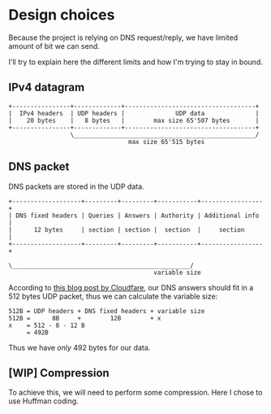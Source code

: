 # Design choices

Because the project is relying on DNS request/reply, we have limited amount of bit we can send.

I'll try to explain here the different limits and how I'm trying to stay in bound.

## IPv4 datagram

    +----------------+-------------+------------------------------------+
    |  IPv4 headers  | UDP headers |              UDP data              |
    |    20 bytes    |   8 bytes   |        max size 65'507 bytes       |
    +----------------+-------------+------------------------------------+
                     \__________________________________________________/
                                     max size 65'515 bytes

## DNS packet

DNS packets are stored in the UDP data.

    +-------------------+---------+---------+-----------+-----------------+
    | DNS fixed headers | Queries | Answers | Authority | Additional info |
    |      12 bytes     | section | section |  section  |     section     |
    +-------------------+---------+---------+-----------+-----------------+
                        \_________________________________________________/
                                            variable size

According to [this blog post by Cloudfare](https://blog.cloudflare.com/a-deep-dive-into-dns-packet-sizes-why-smaller-packet-sizes-keep-the-internet-safe/),
our DNS answers should fit in a 512 bytes UDP packet, thus we can calculate the variable size:

    512B = UDP headers + DNS fixed headers + variable size
    512B =      8B     +        12B        + x
    x    = 512 - 8 - 12 B
         = 492B

Thus we have *only* 492 bytes for our data.

## [WIP] Compression

To achieve this, we will need to perform some compression. Here I chose to use Huffman coding.
